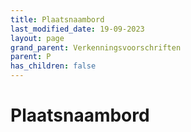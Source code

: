 ```yaml
---
title: Plaatsnaambord
last_modified_date: 19-09-2023
layout: page
grand_parent: Verkenningsvoorschriften
parent: P
has_children: false
---
```


Plaatsnaambord
==============

